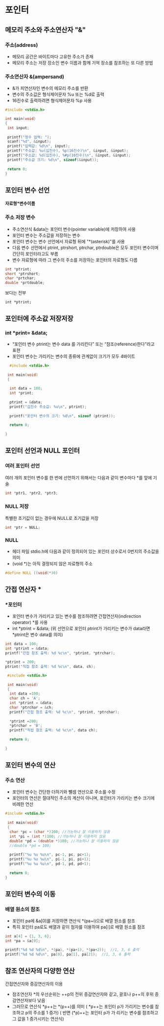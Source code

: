 # 포인터
## 메모리 주소와 주소연산자 "&"
### 주소(address)
 - 메모리 공간은 바이트마다 고유한 주소가 존재
 - 메모리 주소는 저장 장소인 변수 이름과 함께 기억 장소를 참조하는 또 다른 방법
### 주소연산자 &(ampersand)
 - &가 피연산자인 변수의 메모리 주소를 반환
 - 변수의 주소값은 형식제어문자 %u 또는 %d로 출력
 - 16진수로 출력하려면 형식제어문자 %p 사용
 ```c
 #include <stdio.h>
 
 int main(void)
 {
  int input;
  
  printf("정수 입력: ");
  scanf("%d", &input);
  printf("입력값: %d\n", input);
  printf("주소값: %u(십진수), %p(16진수)\n", &input, &input);
  printf("주소값: %d(십진수), %#p(16진수)\n", &input, &input);
  printf("주소값 크기: %d\n", sizeof(&input));
  
  return 0;
 }
 ```
 
## 포인터 변수 선언
#### 자료형\*변수이름
### 주소 저장 변수
 - 주소연산식 &data는 포인터 변수(pointer variable)에 저장하여 사용
 - 포인터 변수는 주소값을 저장하는 변수
 - 포인터 변수는 변수 선언에서 자료형 뒤에 "*(asterisk)"를 사용
 - 다음 변수 선언에서 ptrint, ptrshort, ptrchar, ptrdouble은 모두 포인터 변수이며 간단히 포인터라고도 부름
 - 변수 자료형에 따라 그 변수의 주소를 저장하는 포인터의 자료형도 다름
 ```c
 int *ptrint;
 short *ptrshort;
 char *prtchar;
 double *prtdouble;
 ```
 보다는 전부
 ```
 int *ptrint;
 ```
 
 ## 포인터에 주소값 저장저장
 ### int \*print= &data;
 - “포인터 변수 ptrint는 변수 data 를 가리킨다” 또는 “참조(reference)한다”라고 표현
 - 포인터 변수는 가리키는 변수의 종류에 관계없이 크기가 모두 4바이트
```c
  #include <stdio.h>
 
 int main(void)
 {
  
  int data = 100;
  int *print;
  
  ptrint = &data;
  printf("십진수 주소값: %u\n", ptrint);
  
  printf("포인터 변수의 크기: %d\n", sizeof (ptrint));
  
  return 0;
  
}
```

## 포인터 선언과 NULL 포인터
### 여러 포인터 선언
여러 개의 포인터 변수를 한 번에 선언하기 위해서는 다음과 같이 변수마다 \*를 앞에 기술
```c
int *ptr1, *ptr2, *ptr3;
```
### NULL 저장
특별한 초기값이 없는 경우에 NULL로 초기값을 저장
```c
int *ptr = NULL;
```
### NULL
- 헤더 파일 stdio.h에 다음과 같이 정의되어 있는 포인터 상수로서 0번지의 주소값을 의미
-  (void *)는 아직 결정되지 않은 자료형의 주소
```c
#define NULL ((void(*)0)
```

## 간접 연산자 \*
### \*포인터
- 포인터 변수가 가리키고 있는 변수를 참조하려면 간접연산자(indirection operator) \*를 사용
- int \*ptrint = &data;
(위 선언으로 포인터 ptrint가 가리키는 변수가 data라면 \*ptrint은 변수 data를 의미)
```c
int data = 100;
int *ptrint = &data;
printf("간접 참조 출력: %d %c\n", *ptrint, *ptrchar);

*ptrint = 200;
ptrint("직접 참조 출력: %d %c\n", data, ch);
```
```c
 #include <stdio.h>
 
 int main(void)
 {
  int data =100;
  char ch = 'A';
  int *ptrint = &data;
  char *ptrchar = &ch;
  printf("간접 참조 출력: %d %c\n", *ptrint, *ptrchar);
  
  *ptrint =200;
  *ptrchar = 'B';
  printf("직접 참조 출력: %d %c\n", data ch);
  
  return 0;
  
}
```

## 포인터 변수의 연산
### 주소 연산
 - 포인터 변수는 간단한 더하기와 뺄셈 연산으로 주소를 수정
 - 포인터의 연산은 절대적인 주소의 계산이 아니며, 포인터가 가리키는 변수 크기에 비례한 연산
```c
#include <stdio.h>
 
 int main(void)
 {
  char *pc = (char *)100; //가능하나 잘 이용하지 않음
  int *pi = (int *)100; //가능하나 잘 이용하지 않음
  double *pd = (double *)100; //가능하나 잘 이용하지 않음
  //double *pd = 100;
  
  printf("%u %u %u\n", pc-1, pc, pc+1);
  printf("%u %u %u\n", pi-1, pi, pi+1);
  printf("%u %u %u\n", pd-1, pd, pd+1);
  
  return 0;
}
```
## 포인터 변수의 이동
### 배열 원소의 참조
 - 포인터 pa에 &a[0]를 저장하면 연산식 \*(pa+i)으로 배열 원소를 참조
 - 특히 포인터 pa로도 배열과 같이 첨자를 이용하여 pa[i]로 배열 원소를 참조
```c
int a[4] = {1, 3, 6};
int *pa = &a[0];

printf("%d %d %d\n", *(pa), *(pa+1), *(pa+2));  //1, 3, 6 출력
printf("%d %d %d\n", pa[0], pa[1], pa[2]);  //1, 3, 6 출력
```

## 참조 연산자의 다양한 연산
간접연산자와 증감연산자의 이용
 - 참조연산자 \*의 우선순위는 ++p의 전위 증감연산자와 같고, 괄호나 p++의 후위 증 감연산자보다 낮음
 - 그러므로 연산식 \*p++는 \*(p++)를 의미
 ( \*p++는 포인터 p가 가리키는 변수를 참조하고 p의 주소를 1 증가)
 ( 반면 (\*p)++는 포인터 p가 가 리키는 변수를 참조하고 그 값을 1 증가시키는 연산식)

